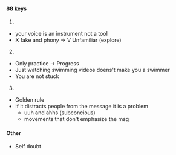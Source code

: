 #### 88 keys

1.
- your voice is an instrument not a tool
- X fake and phony => V Unfamiliar (explore)


2.

- Only practice -> Progress
- Just watching swimming videos doens't make you a swimmer
- You are not stuck

3. 

- Golden rule
- If it distracts people from the message it is a problem
    - uuh and ahhs (subconcious)
    - movements that don't emphasize the msg


#### Other

- Self doubt